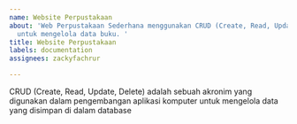 ```yaml
---
name: Website Perpustakaan
about: 'Web Perpustakaan Sederhana menggunakan CRUD (Create, Read, Update, Delete)
  untuk mengelola data buku. '
title: Website Perpustakaan
labels: documentation
assignees: zackyfachrur

---
```


CRUD (Create, Read, Update, Delete) adalah sebuah akronim yang digunakan dalam pengembangan aplikasi komputer untuk mengelola data yang disimpan di dalam database
